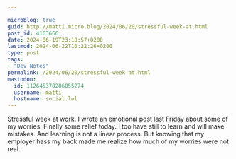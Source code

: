 ```yaml
---

microblog: true
guid: http://matti.micro.blog/2024/06/20/stressful-week-at.html
post_id: 4163666
date: 2024-06-19T23:18:57+0200
lastmod: 2024-06-22T10:22:26+0200
type: post
tags:
- "Dev Notes"
permalink: /2024/06/20/stressful-week-at.html
mastodon:
  id: 112645370206055274
  username: matti
  hostname: social.lol
---
```

Stressful week at work. [I wrote an emotional post last Friday](/2024/06/15/daystooffload-just-deliver.html) about some of my worries. Finally some relief today. I too have still to learn and will make mistakes. And learning is not a linear process. But knowing that my employer hass my back made me realize how much of my worries were not real.
